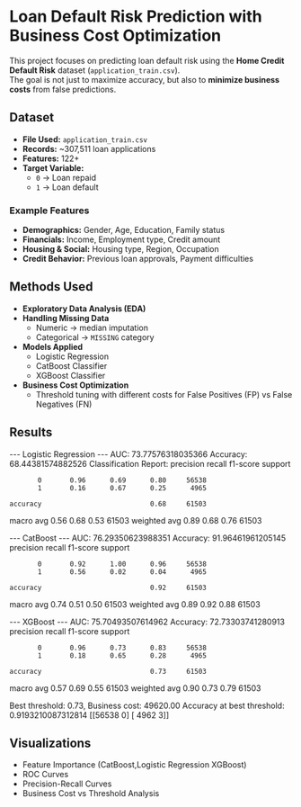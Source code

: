 # Loan Default Risk Prediction with Business Cost Optimization

This project focuses on predicting loan default risk using the **Home Credit Default Risk** dataset (`application_train.csv`).  
The goal is not just to maximize accuracy, but also to **minimize business costs** from false predictions.


## Dataset

- **File Used:** `application_train.csv`
- **Records:** ~307,511 loan applications
- **Features:** 122+
- **Target Variable:**  
  - `0` → Loan repaid  
  - `1` → Loan default  

### Example Features
- **Demographics:** Gender, Age, Education, Family status  
- **Financials:** Income, Employment type, Credit amount  
- **Housing & Social:** Housing type, Region, Occupation  
- **Credit Behavior:** Previous loan approvals, Payment difficulties  

##  Methods Used

- **Exploratory Data Analysis (EDA)**
- **Handling Missing Data**
  - Numeric → median imputation
  - Categorical → `MISSING` category
- **Models Applied**
  - Logistic Regression
  - CatBoost Classifier
  - XGBoost Classifier
- **Business Cost Optimization**
  - Threshold tuning with different costs for False Positives (FP) vs False Negatives (FN)


## Results

--- Logistic Regression ---
AUC: 73.77576318035366
Accuracy: 68.44381574882526
Classification Report:               precision    recall  f1-score   support

           0       0.96      0.69      0.80     56538
           1       0.16      0.67      0.25      4965

    accuracy                           0.68     61503
   macro avg       0.56      0.68      0.53     61503
weighted avg       0.89      0.68      0.76     61503

--- CatBoost ---
AUC: 76.29350623988351
Accuracy: 91.96461961205145
              precision    recall  f1-score   support

           0       0.92      1.00      0.96     56538
           1       0.56      0.02      0.04      4965

    accuracy                           0.92     61503
   macro avg       0.74      0.51      0.50     61503
weighted avg       0.89      0.92      0.88     61503

--- XGBoost ---
AUC: 75.70493507614962
Accuracy: 72.73303741280913
              precision    recall  f1-score   support

           0       0.96      0.73      0.83     56538
           1       0.18      0.65      0.28      4965

    accuracy                           0.73     61503
   macro avg       0.57      0.69      0.55     61503
weighted avg       0.90      0.73      0.79     61503



Best threshold: 0.73, Business cost: 49620.00
Accuracy at best threshold: 0.9193210087312814
[[56538     0]
 [ 4962     3]]


## Visualizations

- Feature Importance (CatBoost,Logistic Regression XGBoost)  
- ROC Curves  
- Precision-Recall Curves  
- Business Cost vs Threshold Analysis  
